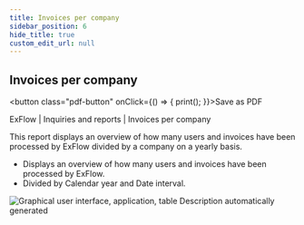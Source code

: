 ```yaml
---
title: Invoices per company
sidebar_position: 6
hide_title: true
custom_edit_url: null
---
```

## Invoices per company 
 
<button class="pdf-button" onClick={() => { print(); }}>Save as PDF</button>

ExFlow \| Inquiries and reports \| Invoices per company

This report displays an overview of how many users and invoices have been processed by ExFlow divided by a company on a yearly basis.

- Displays an overview of how many users and invoices have been processed by ExFlow.
- Divided by Calendar year and Date interval.

![Graphical user interface, application, table Description automatically generated](@site/static/img/media/image120.png)
